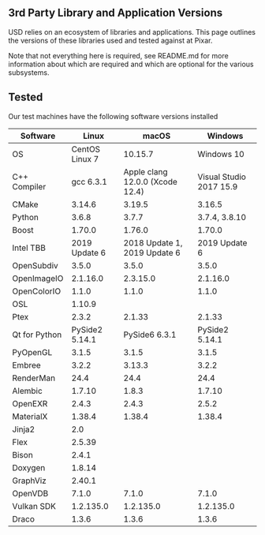 3rd Party Library and Application Versions
------------------------------------------

USD relies on an ecosystem of libraries and applications. This page outlines
the versions of these libraries used and tested against at Pixar.

Note that not everything here is required, see README.md for more information
about which are required and which are optional for the various subsystems.

## Tested

Our test machines have the following software versions installed

| Software      | Linux                | macOS                        | Windows                        |
| ------------- | -------------------- | ---------------------------- | ------------------------------ |
| OS            | CentOS Linux 7       | 10.15.7                      | Windows 10                     |
| C++ Compiler  | gcc 6.3.1            | Apple clang 12.0.0 (Xcode 12.4) | Visual Studio 2017 15.9     |
| CMake         | 3.14.6               | 3.19.5                       | 3.16.5                         |
| Python        | 3.6.8                | 3.7.7                        | 3.7.4, 3.8.10                  |
| Boost         | 1.70.0               | 1.76.0                       | 1.70.0                         |
| Intel TBB     | 2019 Update 6        | 2018 Update 1, 2019 Update 6 | 2019 Update 6                  |
| OpenSubdiv    | 3.5.0                | 3.5.0                        | 3.5.0                          |
| OpenImageIO   | 2.1.16.0             | 2.3.15.0                     | 2.1.16.0                       |
| OpenColorIO   | 1.1.0                | 1.1.0                        | 1.1.0                          |
| OSL           | 1.10.9               |                              |                                |
| Ptex          | 2.3.2                | 2.1.33                       | 2.1.33                         |
| Qt for Python | PySide2 5.14.1       | PySide6 6.3.1                | PySide2 5.14.1                 |
| PyOpenGL      | 3.1.5                | 3.1.5                        | 3.1.5                          |
| Embree        | 3.2.2                | 3.13.3                       | 3.2.2                          |
| RenderMan     | 24.4                 | 24.4                         | 24.4                           |
| Alembic       | 1.7.10               | 1.8.3                        | 1.7.10                         |
| OpenEXR       | 2.4.3                | 2.4.3                        | 2.5.2                          |
| MaterialX     | 1.38.4               | 1.38.4                       | 1.38.4                         |
| Jinja2        | 2.0                  |                              |                                |
| Flex          | 2.5.39               |                              |                                |
| Bison         | 2.4.1                |                              |                                |
| Doxygen       | 1.8.14               |                              |                                |
| GraphViz      | 2.40.1               |                              |                                |
| OpenVDB       | 7.1.0                | 7.1.0                        | 7.1.0                          |
| Vulkan SDK    | 1.2.135.0            | 1.2.135.0                    | 1.2.135.0                      |
| Draco         | 1.3.6                | 1.3.6                        | 1.3.6                          |
